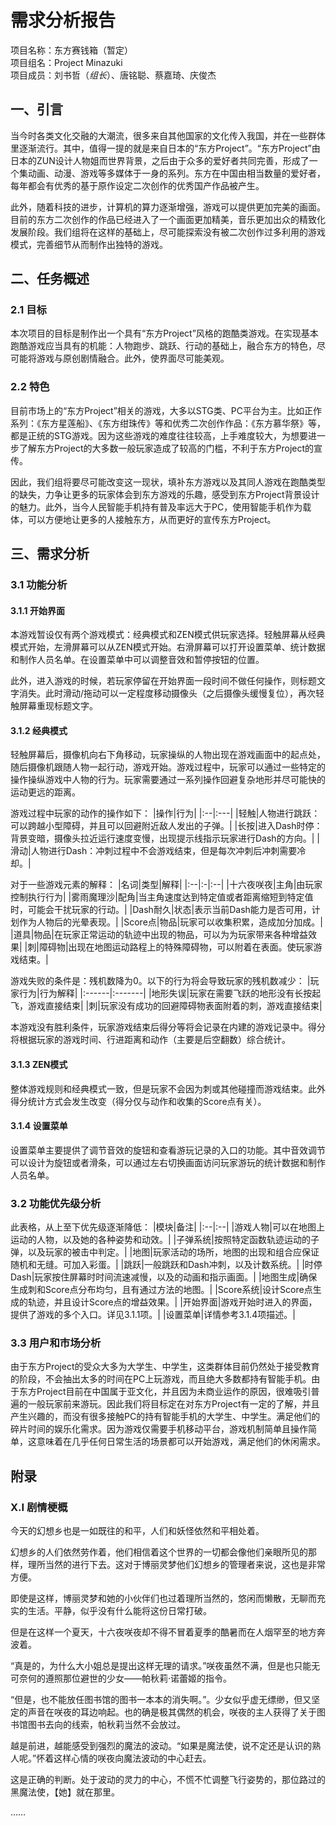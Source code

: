 # 需求分析报告  

项目名称：东方赛钱箱（暂定）  
项目组名：Project Minazuki  
项目成员：刘书哲（*组长*）、唐铭聪、蔡嘉琦、庆俊杰  

## 一、引言  
当今时各类文化交融的大潮流，很多来自其他国家的文化传入我国，并在一些群体里逐渐流行。其中，值得一提的就是来自日本的“东方Project”。“东方Project”由日本的ZUN设计人物姐而世界背景，之后由于众多的爱好者共同完善，形成了一个集动画、动漫、游戏等多媒体于一身的系列。东方在中国由相当数量的爱好者，每年都会有优秀的基于原作设定二次创作的优秀国产作品被产生。

此外，随着科技的进步，计算机的算力逐渐增强，游戏可以提供更加完美的画面。目前的东方二次创作的作品已经进入了一个画面更加精美，音乐更加出众的精致化发展阶段。我们组将在这样的基础上，尽可能探索没有被二次创作过多利用的游戏模式，完善细节从而制作出独特的游戏。

## 二、任务概述  

### 2.1 目标  
本次项目的目标是制作出一个具有“东方Project”风格的跑酷类游戏。在实现基本跑酷游戏应当具有的机能：人物跑步、跳跃、行动的基础上，融合东方的特色，尽可能将游戏与原创剧情融合。此外，使界面尽可能美观。

### 2.2 特色  
目前市场上的“东方Project”相关的游戏，大多以STG类、PC平台为主。比如正作系列：《东方星莲船》、《东方绀珠传》等和优秀二次创作作品：《东方慕华祭》等，都是正统的STG游戏。因为这些游戏的难度往往较高，上手难度较大，为想要进一步了解东方Project的大多数一般玩家造成了较高的门槛，不利于东方Project的宣传。

因此，我们组将要尽可能改变这一现状，填补东方游戏以及其同人游戏在跑酷类型的缺失，力争让更多的玩家体会到东方游戏的乐趣，感受到东方Project背景设计的魅力。此外，当今人民智能手机持有普及率远大于PC，使用智能手机作为载体，可以方便地让更多的人接触东方，从而更好的宣传东方Project。

## 三、需求分析

### 3.1 功能分析  

#### 3.1.1 开始界面  
本游戏暂设仅有两个游戏模式：经典模式和ZEN模式供玩家选择。轻触屏幕从经典模式开始，左滑屏幕可以从ZEN模式开始。右滑屏幕可以打开设置菜单、统计数据和制作人员名单。在设置菜单中可以调整音效和暂停按钮的位置。

此外，进入游戏的时候，若玩家停留在开始界面一段时间不做任何操作，则标题文字消失。此时滑动/拖动可以一定程度移动摄像头（之后摄像头缓慢复位），再次轻触屏幕重现标题文字。

#### 3.1.2 经典模式  
轻触屏幕后，摄像机向右下角移动，玩家操纵的人物出现在游戏画面中的起点处，随后摄像机跟随人物一起行动，游戏开始。游戏过程中，玩家可以通过一些特定的操作操纵游戏中人物的行为。玩家需要通过一系列操作回避复杂地形并尽可能快的运动更远的距离。

游戏过程中玩家的动作的操作如下：
|操作|行为|
|:--|:---|
|轻触|人物进行跳跃：可以跨越小型障碍，并且可以回避附近敌人发出的子弹。|
|长按|进入Dash时停：背景变暗，摄像头拉近运行速度变慢，出现提示线指示玩家进行Dash的方向。|
|滑动|人物进行Dash：冲刺过程中不会游戏结束，但是每次冲刺后冲刺需要冷却。|

对于一些游戏元素的解释：
|名词|类型|解释|
|:--|:-|:--|
|十六夜咲夜|主角|由玩家控制执行行为|
|雾雨魔理沙|配角|当主角速度达到特定值或者距离缩短到特定值时，可能会干扰玩家的行动。|
|Dash耐久|状态|表示当前Dash能力是否可用，计划作为人物后的光晕表现。|
|Score点|物品|玩家可以收集积累，造成加分加成。|
|道具|物品|在玩家正常运动的轨迹中出现的物品，可以为为玩家带来各种增益效果|
|刺|障碍物|出现在地图运动路程上的特殊障碍物，可以附着在表面。使玩家游戏结束。|

游戏失败的条件是：残机数降为0。以下的行为将会导致玩家的残机数减少：
|玩家行为|行为解释|
|:------|:-------|
|地形失误|玩家在需要飞跃的地形没有长按起飞，游戏直接结束|
|刺|玩家没有成功的回避障碍物表面附着的刺，游戏直接结束|

本游戏没有胜利条件，玩家游戏结束后得分等将会记录在内建的游戏记录中。得分将根据玩家的游戏时间、行进距离和动作（主要是后空翻数）综合统计。

#### 3.1.3 ZEN模式  
整体游戏规则和经典模式一致，但是玩家不会因为刺或其他碰撞而游戏结束。此外得分统计方式会发生改变（得分仅与动作和收集的Score点有关）。

#### 3.1.4 设置菜单  
设置菜单主要提供了调节音效的旋钮和查看游玩记录的入口的功能。其中音效调节可以设计为旋钮或者滑条，可以通过左右切换画面访问玩家游玩的统计数据和制作人员名单。

### 3.2 功能优先级分析  
此表格，从上至下优先级逐渐降低：
|模块|备注|
|:--|:--|
|游戏人物|可以在地图上运动的人物，以及她的各种姿势和动效。|
|子弹系统|按照特定函数轨迹运动的子弹，以及玩家的被击中判定。|
|地图|玩家活动的场所，地图的出现和组合应保证随机和无缝。可加入彩蛋。|
|跳跃|一般跳跃和Dash冲刺，以及计数系统。|
|时停Dash|玩家按住屏幕时时间流速减慢，以及的动画和指示画面。|
|地图生成|确保生成刺和Score点分布均匀，且有通过方法的地图。|
|Score系统|设计Score点生成的轨迹，并且设计Score点的增益效果。|
|开始界面|游戏开始时进入的界面，提供了游戏的多个入口。详见3.1.1项。|
|设置菜单|详情参考3.1.4项描述。|

### 3.3 用户和市场分析  
由于东方Project的受众大多为大学生、中学生，这类群体目前仍然处于接受教育的阶段，不会抽出太多的时间在PC上玩游戏，而且绝大多数都持有智能手机。由于东方Project目前在中国属于亚文化，并且因为未商业运作的原因，很难吸引普遍的一般玩家前来游玩。因此我们将目标定在对东方Project有一定的了解，并且产生兴趣的，而没有很多接触PC的持有智能手机的大学生、中学生。满足他们的碎片时间的娱乐化需求。因为游戏仅需要手机移动平台，游戏机制简单且操作简单，这意味着在几乎任何日常生活的场景都可以开始游戏，满足他们的休闲需求。

## 附录  
### X.I 剧情梗概  
今天的幻想乡也是一如既往的和平，人们和妖怪依然和平相处着。

幻想乡的人们依然劳作着，他们相信着这个世界的一切都会像他们亲眼所见的那样，理所当然的进行下去。这对于博丽灵梦他们幻想乡的管理者来说，这也是非常方便。

即使是这样，博丽灵梦和她的小伙伴们也过着理所当然的，悠闲而懒散，无聊而充实的生活。平静，似乎没有什么能将这份日常打破。

但是在这样一个夏天，十六夜咲夜却不得不冒着夏季的酷暑而在人烟罕至的地方奔波着。

“真是的，为什么大小姐总是提出这样无理的请求。”咲夜虽然不满，但是也只能无可奈何的遵照那位避世的少女——帕秋莉·诺蕾姬的指令。

“但是，也不能放任图书馆的图书一本本的消失啊。”。少女似乎虚无缥缈，但又坚定的声音在咲夜的耳边响起。也的确是极其偶然的机会，咲夜的主人获得了关于图书馆图书去向的线索，帕秋莉当然不会放过。

越是前进，越能感受到强烈的魔法的波动。“如果是魔法使，说不定还是认识的熟人呢。”怀着这样心情的咲夜向魔法波动的中心赶去。

这是正确的判断。处于波动的灵力的中心，不慌不忙调整飞行姿势的，那位路过的黑魔法使，【她】就在那里。

……
